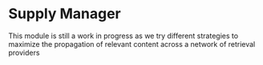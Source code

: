 # Supply Manager

This module is still a work in progress as we try different strategies to maximize 
the propagation of relevant content across a network of retrieval providers
